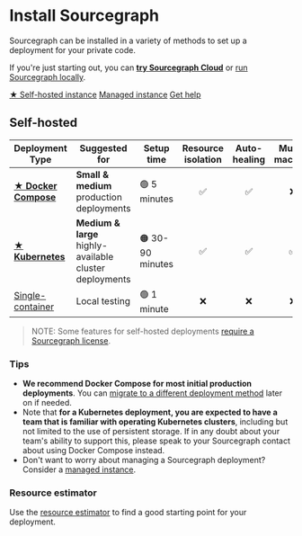 # Install Sourcegraph

<p class="lead">
Sourcegraph can be installed in a variety of methods to set up a deployment for your private code.
</p>

If you're just starting out, you can [**try Sourcegraph Cloud**](https://sourcegraph.com) or [run Sourcegraph locally](docker/index.md).

<div class="cta-group">
<a class="btn btn-primary" href="#self-hosted">★ Self-hosted instance</a>
<a class="btn" href="managed">Managed instance</a>
<a class="btn" href="../../#get-help">Get help</a>
</div>

## Self-hosted

| Deployment Type                                             | Suggested for                                           | Setup time        | Resource isolation | Auto-healing | Multi-machine |
| ----------------------------------------------------------- | ------------------------------------------------------- | ----------------- | :----------------: | :----------: | :-----------: |
| [**★ Docker Compose**](../install/docker-compose/index.md) | **Small & medium** production deployments               | 🟢 5 minutes     |         ✅         |      ✅      |      ❌       |
| [**★ Kubernetes**](../install/kubernetes/index.md)         | **Medium & large** highly-available cluster deployments | 🟠 30-90 minutes |         ✅         |      ✅      |      ✅       |
| [Single-container](../install/docker/index.md)              | Local testing                                           | 🟢 1 minute      |         ❌         |      ❌      |      ❌       |

<span class="virtual-br"></span>

> NOTE: Some features for self-hosted deployments [require a Sourcegraph license](https://about.sourcegraph.com/pricing/).

### Tips

* **We recommend Docker Compose for most initial production deployments**. You can [migrate to a different deployment method](../updates/index.md#migrating-to-a-new-deployment-type) later on if needed.
* Note that **for a Kubernetes deployment, you are expected to have a team that is familiar with operating Kubernetes clusters**, including but not limited to the use of persistent storage. If in any doubt about your team's ability to support this, please speak to your Sourcegraph contact about using Docker Compose instead.
* Don't want to worry about managing a Sourcegraph deployment? Consider a [managed instance](./managed.md).

### Resource estimator

Use the [resource estimator](resource_estimator.md) to find a good starting point for your deployment.
